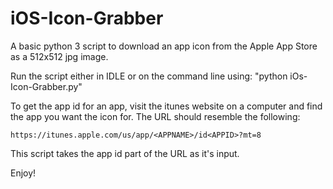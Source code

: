 # iOS-Icon-Grabber

A basic python 3 script to download an app icon from the Apple App Store as a 512x512 jpg image.

Run the script either in IDLE or on the command line using: "python iOs-Icon-Grabber.py"

To get the app id for an app, visit the itunes website on a computer and find the app you want the icon for. The URL should resemble the following:
```
https://itunes.apple.com/us/app/<APPNAME>/id<APPID>?mt=8
```

This script takes the app id part of the URL as it's input.

Enjoy!
